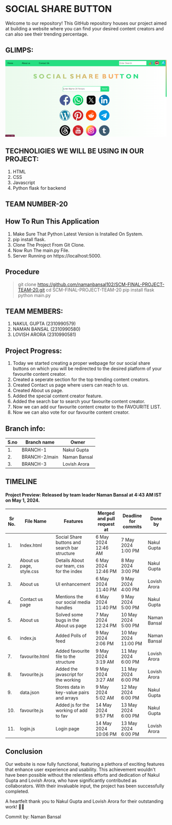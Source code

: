 # SOCIAL SHARE BUTTON

Welcome to our repository! This GitHub repository houses our project aimed at building a website where you can find your desired content creators and can also see their trending percentage.

## GLIMPS:

![glimps!](static//images/Screenshot%202024-05-15%20183302.png)

## TECHNOLIGIES WE WILL BE USING IN OUR PROJECT:
1. HTML
2. CSS
3. Javascript
4. Python flask for backend

## TEAM NUMBER-20

## How To Run This Application
1. Make Sure That Python Latest Version is Installed On System.
2. pip install flask.
3. Clone The Project From Git Clone.
4. Now Run The main.py File.
5. Server Running on https://localhost:5000.

## Procedure

> git clone https://github.com/namanbansal102/SCM-FINAL-PROJECT-TEAM-20.git
> cd SCM-FINAL-PROJECT-TEAM-20
> pip install flask
> python main.py


## TEAM MEMBERS:

1. NAKUL GUPTA (2310990579)
2. NAMAN BANSAL (2310990580)
3. LOVISH ARORA (2310990581)

## Project Progress:
1. Today we started creating a proper webpage for our social share buttons on which you will be redirected to the desired platform of your favourite content creator.
2. Created a seperate section for the top trending content creators.
3. Created Contact us page where users can reach to us.
4. Created About us page.
5. Added the special content creator feature.
6. Added the search bar to search your favourite content creator.
7. Now we can add our favourite content creator to the FAVOURITE LIST.
8. Now we can also vote for our favourite content creator.

## Branch info:

| S.no | Branch name | Owner |
|-----------------|-----------------|-----------------|
|1. |BRANCH-1|Nakul Gupta|
|2. |BRANCH-2/main|Naman Bansal|
|3.|BRANCH-3|Lovish Arora|
## TIMELINE

#### Project Preview: Released by team leader Naman Bansal at 4:43 AM IST on May 1, 2024.


| Sr No. | File Name     | Features                                      | Merged and pull request at | Deadline for commits | Done by      |
|--------|---------------|-----------------------------------------------|----------------------------|----------------------|--------------|
| 1.     | Index.html    | Social Share buttons and search bar structure| 6 May 2024 12:46 AM       | 7 May 2024 1:00 PM   | Nakul Gupta  |
| 2.     | About us page, style.css | Details About our team, css for the index | 6 May 2024 12:46 PM       | 8 May 2024 3:00 PM   | Nakul Gupta  |
| 3.     | About us       | UI enhancement                               | 6 May 2024 11:40 PM       | 9 May 2024 4:00 PM   | Lovish Arora |
| 4.     | Contact us page| Mentions the our social media handles        | 6 May 2024 11:40 PM       | 9 May 2024 5:00 PM   | Nakul Gupta  |
| 5.     | About us       | Solved some bugs in the About us page        | 7 May 2024 12:24 PM       | 10 May 2024 5:00 PM  | Naman Bansal |
| 6.     | index.js       | Added Polls of feed                          | 9 May 2024 2:06 PM        | 10 May 2024 11:00 PM | Naman Bansal |
| 7.     | favourite.html | Added favourite file to the structure        | 9 May 2024 3:19 AM        | 11 May 2024 6:00 PM  | Lovish Arora |
| 8.     | favourite.js   | Added the javascript for the working         | 9 May 2024 3:27 AM        | 11 May 2024 6:00 PM  | Lovish Arora |
| 9.     | data.json      | Stores data in key-value pairs and arrays    | 9 May 2024 5:02 AM        | 12 May 2024 6:00 PM  | Nakul Gupta  |
| 10.    | favourite.js   | Added js for the working of add to fav       | 14 May 2024 9:57 PM       | 13 May 2024 6:00 PM  | Nakul Gupta  |
| 11.    | login.js       | Login page                                   | 14 May 2024 10:06 PM      | 13 May 2024 6:00 PM  | Lovish Arora |

## Conclusion

Our website is now fully functional, featuring a plethora of exciting features that enhance user experience and usability. This achievement wouldn't have been possible without the relentless efforts and dedication of Nakul Gupta and Lovish Arora, who have significantly contributed as collaborators. With their invaluable input, the project has been successfully completed.

A heartfelt thank you to Nakul Gupta and Lovish Arora for their outstanding work! 👏👏

Commit by: Naman Bansal
